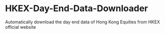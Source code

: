 # HKEX-Day-End-Data-Downloader
Automatically download the day end data of Hong Kong Equities from HKEX official website
